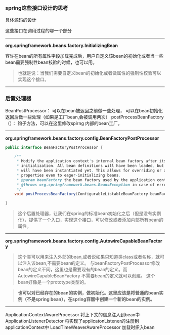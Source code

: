 ### spring这些接口设计的思考

具体源码的设计

这些接口在调用过程的哪一个部分

----------------------------------
**org.springframework.beans.factory.InitializingBean**

容许在bean的所有属性字段加载完成后，用户自定义该bean的初始化或者当一些bean需要强制性bean校验的时候，也可以用。

> 也就是说：当我们需要自定义bean的初始化或者做属性的强制性校验可以实现这个接口。	
--------------------------------------

### 后置处理器

BeanPostProcessor：
	可以在bean被返回之前做一些处理，
	可以在bean初始化返回后做一些处理（如果是工厂bean,会被调用两次）
postProcessBeanFactory（）：
	钩子方法，可以在这里修改spirng 内部的bean工厂。

--------------------------------

**org.springframework.beans.factory.config.BeanFactoryPostProcessor**

```java
public interface BeanFactoryPostProcessor {

	/**
	 * Modify the application context's internal bean factory after its standard
	 * initialization. All bean definitions will have been loaded, but no beans
	 * will have been instantiated yet. This allows for overriding or adding
	 * properties even to eager-initializing beans.
	 * @param beanFactory the bean factory used by the application context
	 * @throws org.springframework.beans.BeansException in case of errors
	 */
	void postProcessBeanFactory(ConfigurableListableBeanFactory beanFactory) throws BeansException;

}
```

>这个后置处理器，让我们在spring的标准bean初始化之后（但是没有实例化），提供了一个入口，实现这个接口，可以修改或者添加内部所有bean的属性。

--------------------
**org.springframework.beans.factory.config.AutowireCapableBeanFactory**

>这个类可以用来注入外部的bean,或者说如果只知道类class或者名称，就可以注入该bean,不需要bean的定义。
>与beanFactoryPostProcessor修改bean的定义不同，这里也是需要现有的bean的定义。而AutowireCapableBeanFactory 不需要bean的定义就可以创建。
>这个bean好像是一个prototype类型的。


>**也可以对已经存在的bean的实例，做初始化。这里应该是将普通的bean实例（不是spring bean），在spring容器中创建一个新的bean的实例。**

--------------------------------------------------------

ApplicationContextAwareProcessor 将上下文的信息注入到bean中
ApplicationListenerDetector 将实现了applicatonListener的注册到applicationContext中
LoadTimeWeaverAwareProcessor 加载时织入bean